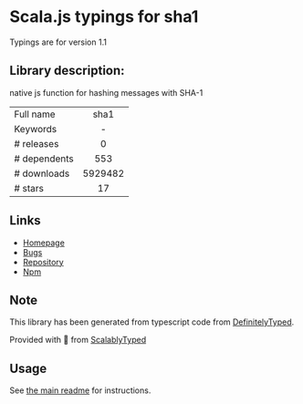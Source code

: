 
# Scala.js typings for sha1

Typings are for version 1.1

## Library description:
native js function for hashing messages with SHA-1

|                    |                 |
| ------------------ | :-------------: |
| Full name          | sha1 |
| Keywords           | - |
| # releases         | 0 |
| # dependents       | 553 |
| # downloads        | 5929482 |
| # stars            | 17 |

## Links
- [Homepage](https://github.com/pvorb/node-sha1)
- [Bugs](https://github.com/pvorb/node-sha1/issues)
- [Repository](https://github.com/pvorb/node-sha1)
- [Npm](https://www.npmjs.com/package/sha1)
    


## Note
This library has been generated from typescript code from [DefinitelyTyped](https://definitelytyped.org).

Provided with :purple_heart: from [ScalablyTyped](https://github.com/oyvindberg/ScalablyTyped)

## Usage
See [the main readme](../../readme.md) for instructions.


